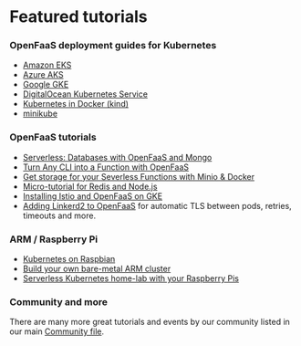 # Featured tutorials

### OpenFaaS deployment guides for Kubernetes
- [Amazon EKS](https://www.weave.works/blog/getting-started-with-openfaas-kubernetes-operator-on-eks)
- [Azure AKS](https://medium.com/@ericstoekl/deploying-openfaas-on-kubernetes-azure-aks-4eea99d0743f)
- [Google GKE](https://www.openfaas.com/blog/gke-multi-stage/)
- [DigitalOcean Kubernetes Service](https://blog.alexellis.io/digitalocean-kubernetes-engine/)
- [Kubernetes in Docker (kind)](https://blog.alexellis.io/be-kind-to-yourself/)
- [minikube](https://medium.com/devopslinks/getting-started-with-openfaas-on-minikube-634502c7acdf)

### OpenFaaS tutorials
* [Serverless: Databases with OpenFaaS and Mongo](https://blog.alexellis.io/serverless-databases-with-openfaas-and-mongo/)
* [Turn Any CLI into a Function with OpenFaaS](https://blog.alexellis.io/cli-functions-with-openfaas/)
* [Get storage for your Severless Functions with Minio & Docker](https://blog.alexellis.io/openfaas-storage-for-your-functions/)
* [Micro-tutorial for Redis and Node.js](https://gist.github.com/alexellis/e05a7b573ae22b209f0214d5766ff07e)
* [Installing Istio and OpenFaaS on GKE](https://github.com/stefanprodan/istio-gke)
* [Adding Linkerd2 to OpenFaaS](https://github.com/openfaas-incubator/openfaas-linkerd2) for automatic TLS between pods, retries, timeouts and more.

### ARM / Raspberry Pi

* [Kubernetes on Raspbian](https://github.com/alexellis/k8s-on-raspbian)
* [Build your own bare-metal ARM cluster](https://blog.alexellis.io/build-your-own-bare-metal-arm-cluster/)
* [Serverless Kubernetes home-lab with your Raspberry Pis](https://blog.alexellis.io/serverless-kubernetes-on-raspberry-pi/)

### Community and more

There are many more great tutorials and events by our community listed in our main [Community file](https://github.com/openfaas/faas/blob/master/community.md).
